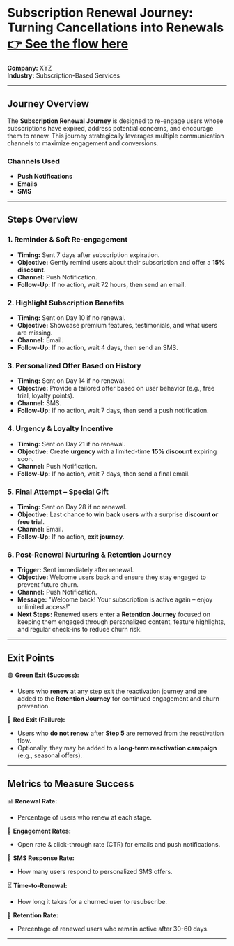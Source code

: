 # **Subscription Renewal Journey: Turning Cancellations into Renewals** [👉 See the flow here](https://www.figma.com/board/kUebLU15oCZq3Lyir0RceB/Subscription-Renewal-Journey?node-id=0-1&p=f&t=olhRFL0GpMdvLVyW-0)

**Company:** XYZ  
**Industry:** Subscription-Based Services  

---

## **Journey Overview**  

The **Subscription Renewal Journey** is designed to re-engage users whose subscriptions have expired, address potential concerns, and encourage them to renew. This journey strategically leverages multiple communication channels to maximize engagement and conversions.  

### **Channels Used**  
- **Push Notifications**  
- **Emails**  
- **SMS**  

---

## **Steps Overview**  

### **1. Reminder & Soft Re-engagement**  
- **Timing:** Sent 7 days after subscription expiration.  
- **Objective:** Gently remind users about their subscription and offer a **15% discount**.  
- **Channel:** Push Notification.  
- **Follow-Up:** If no action, wait 72 hours, then send an email.  

### **2. Highlight Subscription Benefits**  
- **Timing:** Sent on Day 10 if no renewal.  
- **Objective:** Showcase premium features, testimonials, and what users are missing.  
- **Channel:** Email.  
- **Follow-Up:** If no action, wait 4 days, then send an SMS.  

### **3. Personalized Offer Based on History**  
- **Timing:** Sent on Day 14 if no renewal.  
- **Objective:** Provide a tailored offer based on user behavior (e.g., free trial, loyalty points).  
- **Channel:** SMS.  
- **Follow-Up:** If no action, wait 7 days, then send a push notification.  

### **4. Urgency & Loyalty Incentive**  
- **Timing:** Sent on Day 21 if no renewal.  
- **Objective:** Create **urgency** with a limited-time **15% discount** expiring soon.  
- **Channel:** Push Notification.  
- **Follow-Up:** If no action, wait 7 days, then send a final email.  

### **5. Final Attempt – Special Gift**  
- **Timing:** Sent on Day 28 if no renewal.  
- **Objective:** Last chance to **win back users** with a surprise **discount or free trial**.  
- **Channel:** Email.  
- **Follow-Up:** If no action, **exit journey**.  

### **6. Post-Renewal Nurturing & Retention Journey**  
- **Trigger:** Sent immediately after renewal.  
- **Objective:** Welcome users back and ensure they stay engaged to prevent future churn.  
- **Channel:** Push Notification.  
- **Message:** "Welcome back! Your subscription is active again – enjoy unlimited access!"  
- **Next Steps:** Renewed users enter a **Retention Journey** focused on keeping them engaged through personalized content, feature highlights, and regular check-ins to reduce churn risk.  

---

## **Exit Points**  

🟢 **Green Exit (Success):**  
- Users who **renew** at any step exit the reactivation journey and are added to the **Retention Journey** for continued engagement and churn prevention.  

🔴 **Red Exit (Failure):**  
- Users who **do not renew** after **Step 5** are removed from the reactivation flow.  
- Optionally, they may be added to a **long-term reactivation campaign** (e.g., seasonal offers).  

---

## **Metrics to Measure Success**  

📊 **Renewal Rate:**  
- Percentage of users who renew at each stage.  

📩 **Engagement Rates:**  
- Open rate & click-through rate (CTR) for emails and push notifications.  

💬 **SMS Response Rate:**  
- How many users respond to personalized SMS offers.  

⏳ **Time-to-Renewal:**  
- How long it takes for a churned user to resubscribe.  

🔄 **Retention Rate:**  
- Percentage of renewed users who remain active after 30-60 days.  

---
